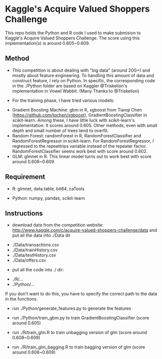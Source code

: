 # Kaggle's Acquire Valued Shoppers Challenge
  
This repo holds the Python and R code I used to make submision to Kaggle's Acquire Valued Shoppers Challenge. The score using this implementation(s) is around 0.605~0.609.


## Method

* This competition is about dealing with "big data" (around 20G+) and mostly about feature engineering. To handling this amount of data and construct feature, I rely on Python. In specific, the corresponding code in the ./Python folder are based on Kaggler @Triskelion's implementation in Vowel Wabbit. (Many Thanks to @Triskelion)

* For the training phase, I have tried various models: 

 - Gradient Boosting Machine: gbm in R, xgboost from Tianqi Chen (https://github.com/tqchen/xgboost), GradientBoostingClassifier in scikit-learn. Among these, I have little luck with scikit-learn's implementation. It scores around 0.605. Other methods, even with small depth and small number of trees tend to overfit.
 - Random Forest: randomForest in R, RandomForestClassifier and RandomForestRegressor in scikit-learn. For RandomForestRegressor, I regressed to the repeattrips variable instead of the repeater factor. RandomForestClassifier seems work best with score around 0.602.
 - GLM: glmnet in R. This linear model turns out to work best with score around 0.608~0.609.


## Requirement

- R: glmnet, data.table, bit64, caTools

- Python: numpy, pandas, scikit-learn
  
  
## Instructions

* download data from the competition website: http://www.kaggle.com/c/acquire-valued-shoppers-challenge/data and put all the data into ./Data dir
 - ./Data/transactions.csv
 - ./Data/trainHistory.csv
 - ./Data/testHistory.csv
 - ./Data/offers.csv
 
* put all the code into ./ dir:
 - ./R/...
 - ./Python/...
 
If you don't want to do this, you have to specify the correct path to the data in the functions.

* run ./Python/generate_features.py to generate the features

* run ./Python/train_gbm.py to train GradientBoostingClassifier (score around 0.605)

* run ./R/train_glm.R to train unbagging version of glm (score around 0.608~0.609)

* run ./R/train_glm_bagging.R to train bagging version of glm (score around 0.608~0.609)
